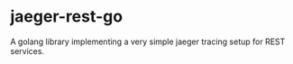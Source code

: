 # jaeger-rest-go
A golang library implementing a very simple jaeger tracing setup for REST services.
